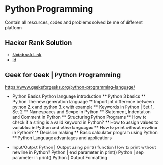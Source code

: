 # Python Programming
Contain all resources, codes and problems solved be me of different platform


## Hacker Rank Solution
* [Notebook Link](https://drive.google.com/file/d/1F5lQiU5ruqgkJWTftnMlPQmhEyETKssf/view?usp=sharing)
* [Id](https://www.hackerrank.com/vg11072001)


## Geek for Geek | Python Programming

https://www.geeksforgeeks.org/python-programming-language/

* Python Basics
Python language introduction
** Python 3 basics
** Python The new generation language
** Important difference between python 2.x and python 3.x with example
** Keywords in Python | Set 1, Set 2
** Namespaces and Scope in Python
** Statement, Indentation and Comment in Python
** Structuring Python Programs
** How to check if a string is a valid keyword in Python?
** How to assign values to variables in Python and other languages
** How to print without newline in Python?
** Decision making
** Basic calculator program using Python
** Python Language advantages and applications
    
 * Input/Output
    Python | Output using print() function
    How to print without newline in Python?
    Python | end parameter in print()
    Python | sep parameter in print()
    Python | Output Formatting
